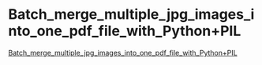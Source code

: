 # Batch_merge_multiple_jpg_images_into_one_pdf_file_with_Python+PIL
[Batch_merge_multiple_jpg_images_into_one_pdf_file_with_Python+PIL](https://aiwithcloud.com/2022/09/14/batch_merge_multiple_jpg_images_into_one_pdf_file_with_pythonpil/)
